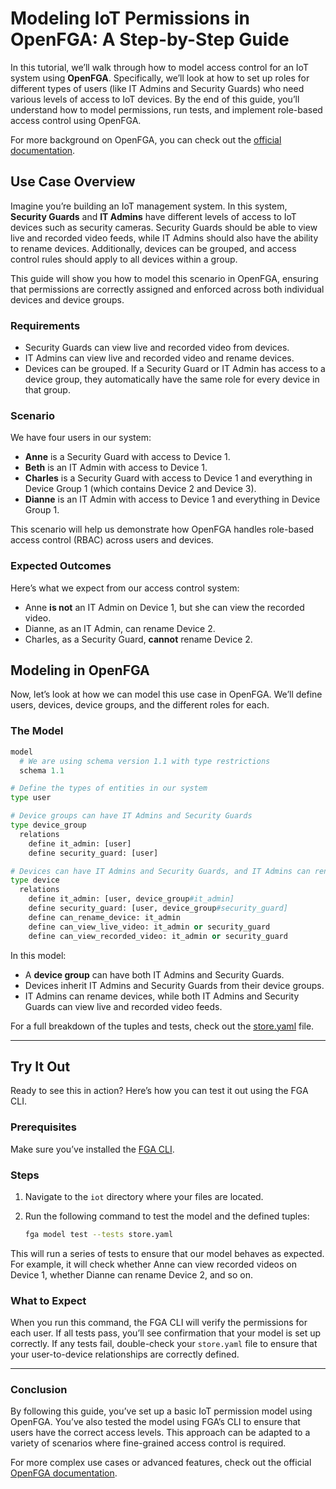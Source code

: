 # Modeling IoT Permissions in OpenFGA: A Step-by-Step Guide

In this tutorial, we’ll walk through how to model access control for an IoT system using **OpenFGA**. Specifically, we’ll look at how to set up roles for different types of users (like IT Admins and Security Guards) who need various levels of access to IoT devices. By the end of this guide, you’ll understand how to model permissions, run tests, and implement role-based access control using OpenFGA.

For more background on OpenFGA, you can check out the [official documentation](https://openfga.dev/docs/modeling/advanced/iot).

## Use Case Overview

Imagine you’re building an IoT management system. In this system, **Security Guards** and **IT Admins** have different levels of access to IoT devices such as security cameras. Security Guards should be able to view live and recorded video feeds, while IT Admins should also have the ability to rename devices. Additionally, devices can be grouped, and access control rules should apply to all devices within a group.

This guide will show you how to model this scenario in OpenFGA, ensuring that permissions are correctly assigned and enforced across both individual devices and device groups.

### Requirements

- Security Guards can view live and recorded video from devices.
- IT Admins can view live and recorded video and rename devices.
- Devices can be grouped. If a Security Guard or IT Admin has access to a device group, they automatically have the same role for every device in that group.

### Scenario

We have four users in our system:

- **Anne** is a Security Guard with access to Device 1.
- **Beth** is an IT Admin with access to Device 1.
- **Charles** is a Security Guard with access to Device 1 and everything in Device Group 1 (which contains Device 2 and Device 3).
- **Dianne** is an IT Admin with access to Device 1 and everything in Device Group 1.

This scenario will help us demonstrate how OpenFGA handles role-based access control (RBAC) across users and devices.

### Expected Outcomes

Here’s what we expect from our access control system:

- Anne **is not** an IT Admin on Device 1, but she can view the recorded video.
- Dianne, as an IT Admin, can rename Device 2.
- Charles, as a Security Guard, **cannot** rename Device 2.

## Modeling in OpenFGA

Now, let’s look at how we can model this use case in OpenFGA. We’ll define users, devices, device groups, and the different roles for each.

### The Model

```python
model
  # We are using schema version 1.1 with type restrictions
  schema 1.1

# Define the types of entities in our system
type user

# Device groups can have IT Admins and Security Guards
type device_group
  relations
    define it_admin: [user]
    define security_guard: [user]

# Devices can have IT Admins and Security Guards, and IT Admins can rename devices
type device
  relations
    define it_admin: [user, device_group#it_admin]
    define security_guard: [user, device_group#security_guard]
    define can_rename_device: it_admin
    define can_view_live_video: it_admin or security_guard
    define can_view_recorded_video: it_admin or security_guard
```

In this model:

- A **device group** can have both IT Admins and Security Guards.
- Devices inherit IT Admins and Security Guards from their device groups.
- IT Admins can rename devices, while both IT Admins and Security Guards can view live and recorded video feeds.

For a full breakdown of the tuples and tests, check out the [store.yaml](./store.fga.yaml) file.

---

## Try It Out

Ready to see this in action? Here’s how you can test it out using the FGA CLI.

### Prerequisites
Make sure you’ve installed the [FGA CLI](https://github.com/openfga/cli/?tab=readme-ov-file#installation).

### Steps

1. Navigate to the `iot` directory where your files are located.
2. Run the following command to test the model and the defined tuples:

    ```bash
    fga model test --tests store.yaml
    ```

This will run a series of tests to ensure that our model behaves as expected. For example, it will check whether Anne can view recorded videos on Device 1, whether Dianne can rename Device 2, and so on.

### What to Expect

When you run this command, the FGA CLI will verify the permissions for each user. If all tests pass, you’ll see confirmation that your model is set up correctly. If any tests fail, double-check your `store.yaml` file to ensure that your user-to-device relationships are correctly defined.

--- 

### Conclusion

By following this guide, you’ve set up a basic IoT permission model using OpenFGA. You’ve also tested the model using FGA’s CLI to ensure that users have the correct access levels. This approach can be adapted to a variety of scenarios where fine-grained access control is required. 

For more complex use cases or advanced features, check out the official [OpenFGA documentation](https://openfga.dev/docs/modeling/advanced/iot).


